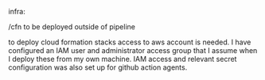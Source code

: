 infra:

/cfn to be deployed outside of pipeline

to deploy cloud formation stacks access to aws account is needed. I have configured an IAM user and administrator access group that I assume when I deploy these from my own machine. IAM access and relevant secret configuration was also set up for github action agents.